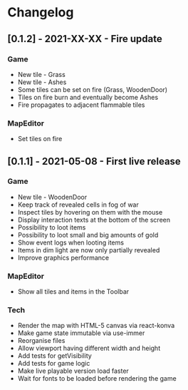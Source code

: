# Changelog

## [0.1.2] - 2021-XX-XX - **Fire update**

### Game

- New tile - Grass
- New tile - Ashes
- Some tiles can be set on fire (Grass, WoodenDoor)
- Tiles on fire burn and eventually become Ashes
- Fire propagates to adjacent flammable tiles

### MapEditor

- Set tiles on fire

## [0.1.1] - 2021-05-08 - **First live release**

### Game

- New tile - WoodenDoor
- Keep track of revealed cells in fog of war
- Inspect tiles by hovering on them with the mouse
- Display interaction texts at the bottom of the screen
- Possibility to loot items
- Possibility to loot small and big amounts of gold
- Show event logs when looting items
- Items in dim light are now only partially revealed
- Improve graphics performance

### MapEditor

- Show all tiles and items in the Toolbar

### Tech

- Render the map with HTML-5 canvas via react-konva
- Make game state immutable via use-immer
- Reorganise files
- Allow viewport having different width and height
- Add tests for getVisibility
- Add tests for game logic
- Make live playable version load faster
- Wait for fonts to be loaded before rendering the game
